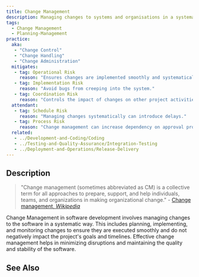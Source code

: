 ```yaml
---
title: Change Management
description: Managing changes to systems and organisations in a systematic way.
tags: 
  - Change Management
  - Planning-Management
practice:
  aka: 
   - "Change Control"
   - "Change Handling"
   - "Change Administration"
  mitigates:
   - tag: Operational Risk
     reason: "Ensures changes are implemented smoothly and systematically."
   - tag: Implementation Risk
     reason: "Avoid bugs from creeping into the system."
   - tag: Coordination Risk
     reason: "Controls the impact of changes on other project activities."
  attendant:
   - tag: Schedule Risk
     reason: "Managing changes systematically can introduce delays."
   - tag: Process Risk
     reason: "Change management can increase dependency on approval processes and stakeholders."
  related:
   - ../Development-and-Coding/Coding
   - ../Testing-and-Quality-Assurance/Integration-Testing
   - ../Deployment-and-Operations/Release-Delivery
---
```


<PracticeIntro details={frontMatter} /> 

## Description

> "Change management (sometimes abbreviated as CM) is a collective term for all approaches to prepare, support, and help individuals, teams, and organizations in making organizational change." - [Change management, _Wikipedia_](https://en.wikipedia.org/wiki/Change_management)

Change Management in software development involves managing changes to the software in a systematic way. This includes planning, implementing, and monitoring changes to ensure they are executed smoothly and do not negatively impact the project's goals and timelines. Effective change management helps in minimizing disruptions and maintaining the quality and stability of the software.

## See Also

<TagList tag="Change Management" />
